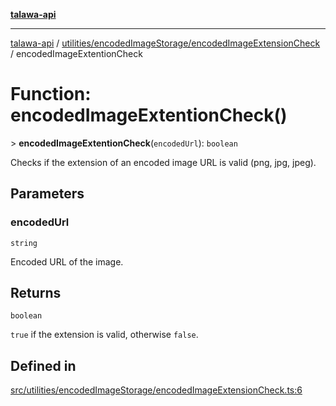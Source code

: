 [**talawa-api**](../../../../README.md)

***

[talawa-api](../../../../modules.md) / [utilities/encodedImageStorage/encodedImageExtensionCheck](../README.md) / encodedImageExtentionCheck

# Function: encodedImageExtentionCheck()

\> **encodedImageExtentionCheck**(`encodedUrl`): `boolean`

Checks if the extension of an encoded image URL is valid (png, jpg, jpeg).

## Parameters

### encodedUrl

`string`

Encoded URL of the image.

## Returns

`boolean`

`true` if the extension is valid, otherwise `false`.

## Defined in

[src/utilities/encodedImageStorage/encodedImageExtensionCheck.ts:6](https://github.com/PalisadoesFoundation/talawa-api/blob/5c5b29a0ea487bda8306089fe128f43f3be29f94/src/utilities/encodedImageStorage/encodedImageExtensionCheck.ts#L6)
